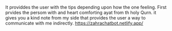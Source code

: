 It providdes the user with the tips depending upon how the one feeling.
First prvides the persom with and heart comforting ayat from th holy Qurn. 
it gives you a kind note from my side that provides the user a way to communicate with me indirectly. 
https://zahrachatbot.netlify.app/
